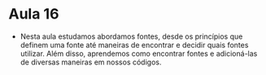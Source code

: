 # Aula 16
- Nesta aula estudamos abordamos fontes, desde os princípios que definem uma fonte até maneiras de encontrar e decidir quais fontes utilizar. Além disso, aprendemos como encontrar fontes e adicioná-las de diversas maneiras em nossos códigos.